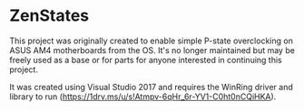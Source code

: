 # ZenStates

This project was originally created to enable simple P-state overclocking on ASUS AM4 motherboards from the OS. It's no longer maintained but may be freely used as a base or for parts for anyone interested in continuing this project.

It was created using Visual Studio 2017 and requires the WinRing driver and library to run (https://1drv.ms/u/s!Atmpv-6qHr_6r-YV1-C0ht0nCQiHKA).
